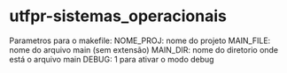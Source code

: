 # utfpr-sistemas_operacionais

Parametros para o makefile: 
    NOME_PROJ: nome do projeto
    MAIN_FILE: nome do arquivo main (sem extensão)
    MAIN_DIR: nome do diretorio onde está o arquivo main
    DEBUG: 1 para ativar o modo debug
